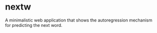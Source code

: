 # nextw
A minimalistic web application that shows the autoregression mechanism for predicting the next word.
